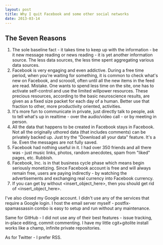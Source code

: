 ```yaml
---
layout: post
title: Why I quit Facebook and some other social networks
date: 2013-03-14
---
```


## The Seven Reasons

1. The sole baseline fact - it takes time to keep up with the information - be it new message reading or news reading - it is yet another information source. The less data sources, the less time spent aggregating various data sources.
2. Facebook is very engaging and even addictive. During a free time period, when you're waiting for something, it is common to check what's new on Facebook, and scroooll, often until all the new items in the feed are read. Mistake. One wants to spend less time on the site, one has to activate self-control and use the limited willpower resources. These precious resources, according to the basic neuroscience results, are given as a fixed size packet for each day of a human. Better use that fraction to other, more productivity oriented, activities.
3. It's more fun to communicate in private, just directly talk to people, ask to tell what's up in realtime - over the audio/video call - or by meeting in person.
4. All the data that happens to be created in Facebook stays in Facebook. Not all the originally uthored data (that includes comments) can be privately backed up. Just try the "Download all your data" feature. It's a lie. Even the messages are not fully saved.
5. Facebook had nothing useful in it. I had over 350 friends and all there was - just music links, photos, random anecdotes, spam from "liked" pages, etc. Rubbish.
6. Facebook, Inc. is in that business cycle phase which means begin seriously monetizing. Since Facebook account is free and will always remain free, users are paying indirectly - by watching the advertisements and exchanging real currency into Facebook currency.
7. If you can get by without <insert_object_here>, then you should get rid of <insert_object_here>.

I've also closed my Google account. I didn't use any of the services that require a Google login. I host the email server myself - postfix-spamassassin combo is easy to setup and run without any maintenance.

Same for GitHub - I did not use any of their best features - issue tracking, in-place editing, commit commenting. I have my little cgit+gitolite install works like a champ, infinite private repositories.

As for Twitter - I prefer RSS.

<!--
1. faktas, kad reikalauja laiko - ar tai būtų žinučių pacheckinimas, naujienų pažiūrėjimas - tai tiesiog dar vienas "data source". laisvu momentu kai ko nors reikia laukt - atsidarai fb ir scrollini. arba -  kai gali atsidarai fb - ir būtinai visą news feedą reik peržiūrėt.
2. facebook yra engaging ir net addictive. tad kad mažiau praleistum jame laiko, reikia naudoti "willpower" resursus. o jie, pagal naujausius neuromokslus, yra suteikti per dieną žmogui yra baigtiniai, fiksuoti. geriau tą willpower dalį kur nors kitur panaudoti.
3. kad daug smagiau privačiai bendraut, tiesiogiai pasišnekėt su žmonėm, sužinot what's up
4. kad visi duomenys visa istorija - lieka vien tik fb. nesibackupina. tas "Download all your data" mygtukas - melas. žinučių nesavina.
5. facebooke nieko naudingo ir taip nebūna. youtube muzika, nuotraukos, random bajeriai, followinami brandai. rubbish.
6. facebook inc. yra tokioj business cycle fazėj, kurios tikslas yra monetizacija. taigi reklamų jau pradeda dėt FB.
7. jei gali be <insert_object_here>, tai atsisakyk <insert_object_here>. taip jau išeina, kad be facebook labai laimingai galiu gyvent
-->
